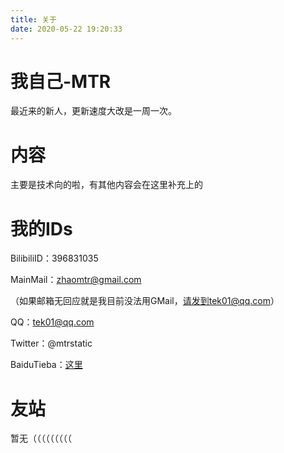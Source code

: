 ```yaml
---
title: 关于
date: 2020-05-22 19:20:33
---
```


# 我自己-MTR

最近来的新人，更新速度大改是一周一次。

# 内容

主要是技术向的啦，有其他内容会在这里补充上的

# 我的IDs

BilibiliID：396831035

MainMail：zhaomtr@gmail.com

（如果邮箱无回应就是我目前没法用GMail，请发到tek01@qq.com）

QQ：tek01@qq.com

Twitter：@mtrstatic

BaiduTieba：[这里](https://tieba.baidu.com/home/main?un=zsz%E7%94%A8%E6%88%B7&id=tb.1.ca9190d3.MULJ2hz11AlgkqQBxevOZA?t=1585795765&fr=index)

# 友站

暂无（（（（（（（（（